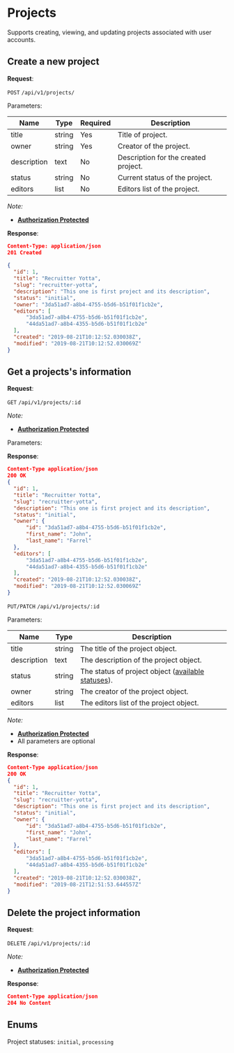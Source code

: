 # Projects
Supports creating, viewing, and updating projects associated with user accounts.

## Create a new project

**Request**:

`POST` `/api/v1/projects/`

Parameters:

Name       | Type   | Required | Description
-----------|--------|----------|------------
title      | string | Yes      | Title of project.
owner      | string | Yes      | Creator of the project.
description| text   | No       | Description for the created project.
status     | string | No       | Current status of the project.
editors    | list   | No       | Editors list of the project.

*Note:*

- **[Authorization Protected](authentication.md)**

**Response**:


```json
Content-Type: application/json
201 Created
   
{
  "id": 1,
  "title": "Recruitter Yotta",
  "slug": "recruitter-yotta",
  "description": "This one is first project and its description",
  "status": "initial",
  "owner": "3da51ad7-a8b4-4755-b5d6-b51f01f1cb2e",
  "editors": [
      "3da51ad7-a8b4-4755-b5d6-b51f01f1cb2e",
      "44da51ad7-a8b4-4355-b5d6-b51f01f1cb2e"
  ],
  "created": "2019-08-21T10:12:52.030038Z",
  "modified": "2019-08-21T10:12:52.030069Z"
}
```


## Get a projects's information

**Request**:

`GET` `/api/v1/projects/:id`

*Note:*

- **[Authorization Protected](authentication.md)**

Parameters:

**Response**:

```json
Content-Type application/json
200 OK
{
  "id": 1,
  "title": "Recruitter Yotta",
  "slug": "recruitter-yotta",
  "description": "This one is first project and its description",
  "status": "initial",
  "owner": {
      "id": "3da51ad7-a8b4-4755-b5d6-b51f01f1cb2e",
      "first_name": "John",
      "last_name": "Farrel"
  },
  "editors": [
      "3da51ad7-a8b4-4755-b5d6-b51f01f1cb2e",
      "44da51ad7-a8b4-4355-b5d6-b51f01f1cb2e"
  ],
  "created": "2019-08-21T10:12:52.030038Z",
  "modified": "2019-08-21T10:12:52.030069Z"
}
```

`PUT/PATCH` `/api/v1/projects/:id`

Parameters:

Name       | Type   | Description
-----------|--------|---
title      | string | The title of the project object.
description| text   | The description of the project object.
status     | string | The status of project object ([available statuses](#enums)).
owner      | string | The creator of the project object.
editors    | list   | The editors list of the project object.


*Note:*

- **[Authorization Protected](authentication.md)**
- All parameters are optional

**Response**:

```json
Content-Type application/json
200 OK
{
  "id": 1,
  "title": "Recruitter Yotta",
  "slug": "recruitter-yotta",
  "description": "This one is first project and its description",
  "status": "initial",
  "owner": {
      "id": "3da51ad7-a8b4-4755-b5d6-b51f01f1cb2e",
      "first_name": "John",
      "last_name": "Farrel"
  },
  "editors": [
      "3da51ad7-a8b4-4755-b5d6-b51f01f1cb2e",
      "44da51ad7-a8b4-4355-b5d6-b51f01f1cb2e"
  ],
  "created": "2019-08-21T10:12:52.030038Z",
  "modified": "2019-08-21T12:51:53.644557Z"
}
```

## Delete the project information

**Request**:

`DELETE` `/api/v1/projects/:id`

*Note:*

- **[Authorization Protected](authentication.md)**

**Response**:

```json
Content-Type application/json
204 No Content
```


## Enums
Project statuses: `initial`, `processing`
